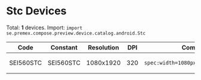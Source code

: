 # Stc Devices

Total: **1** devices. Import: `import se.premex.compose.preview.device.catalog.android.Stc`

| Code | Constant | Resolution | DPI | Compose Spec | Preview Usage |
|------|----------|------------|-----|-------------|---------------|
| SEI560STC | SEI560STC | 1080x1920 | 320 | `spec:width=1080px,height=1920px,dpi=320` | `@Preview(device = Stc.SEI560STC)` |

<!-- Generated automatically. Do not edit manually. -->
